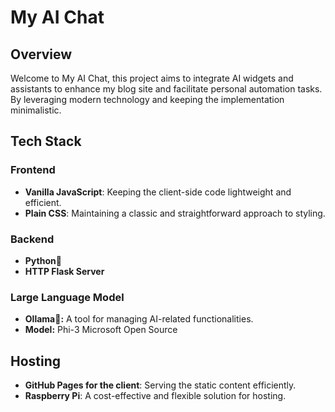 # My AI Chat

## Overview

Welcome to My AI Chat, this project aims to integrate AI widgets and assistants to enhance my blog site and facilitate personal automation tasks. By leveraging modern technology and keeping the implementation minimalistic.

## Tech Stack

### Frontend
- **Vanilla JavaScript**: Keeping the client-side code lightweight and efficient.
- **Plain CSS**: Maintaining a classic and straightforward approach to styling.

### Backend
- **Python🐍**
- **HTTP Flask Server**
### Large Language Model
- **Ollama🦙:** A tool for managing AI-related functionalities.
- **Model:** Phi-3 Microsoft Open Source

## Hosting
- **GitHub Pages for the client**: Serving the static content efficiently.
- **Raspberry Pi**: A cost-effective and flexible solution for hosting.
